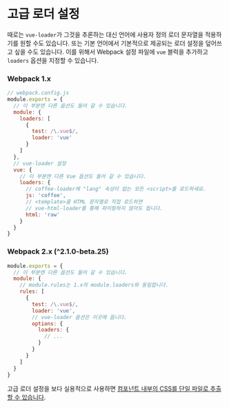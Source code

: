 # 고급 로더 설정

때로는 `vue-loader`가 그것을 추론하는 대신 언어에 사용자 정의 로더 문자열을 적용하기를 원할 수도 있습니다. 또는 기본 언어에서 기본적으로 제공되는 로더 설정을 덮어쓰고 싶을 수도 있습니다. 이를 위해서 Webpack 설정 파일에 `vue` 블럭을 추가하고 `loaders` 옵션을 지정할 수 있습니다.

### Webpack 1.x

``` js
// webpack.config.js
module.exports = {
  // 이 부분엔 다른 옵션도 들어 갈 수 있습니다.
  module: {
    loaders: [
      {
        test: /\.vue$/,
        loader: 'vue'
      }
    ]
  },
  // vue-loader 설정
  vue: {
    // 이 부분엔 다른 Vue 옵션도 들어 갈 수 있습니다.
    loaders: {
      // coffee-loader에 "lang" 속성이 없는 모든 <script>를 로드하세요.
      js: 'coffee',
      // <template>을 HTML 문자열로 직접 로드하면
      // vue-html-loader를 통해 파이핑하지 않아도 됩니다.
      html: 'raw'
    }
  }
}
```

### Webpack 2.x (^2.1.0-beta.25)

``` js
module.exports = {
  // 이 부분엔 다른 옵션도 들어 갈 수 있습니다.
  module: {
    // module.rules는 1.x의 module.loaders와 동일합니다.
    rules: [
      {
        test: /\.vue$/,
        loader: 'vue',
        // vue-loader 옵션은 이곳에 옵니다.
        options: {
          loaders: {
            // ...
          }
        }
      }
    ]
  }
}
```

고급 로더 설정을 보다 실용적으로 사용하면 [컴포넌트 내부의 CSS를 단일 파일로 추출할 수 있습니다](./extract-css.md).
